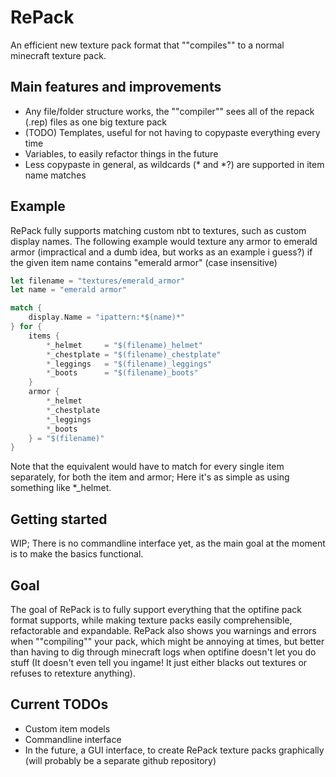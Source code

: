 # RePack
An efficient new texture pack format that ""compiles"" to a normal minecraft texture pack.

## Main features and improvements
- Any file/folder structure works, the ""compiler"" sees all of the repack (.rep) files as one big texture pack
- (TODO) Templates, useful for not having to copypaste everything every time
- Variables, to easily refactor things in the future
- Less copypaste in general, as wildcards (\* and \*?) are supported in item name matches

## Example
RePack fully supports matching custom nbt to textures, such as custom display names. The following example would texture any armor to emerald armor (impractical and a dumb idea, but works as an example i guess?) if the given item name contains "emerald armor" (case insensitive)
```rs
let filename = "textures/emerald_armor"
let name = "emerald armor"

match {
    display.Name = "ipattern:*$(name)*"
} for {
    items {
        *_helmet     = "$(filename)_helmet"
        *_chestplate = "$(filename)_chestplate"
        *_leggings   = "$(filename)_leggings"
        *_boots      = "$(filename)_boots"
    }
    armor {
        *_helmet
        *_chestplate
        *_leggings
        *_boots
    } = "$(filename)"
}
```
Note that the equivalent would have to match for every single item separately, for both the item and armor; Here it's as simple as using something like \*\_helmet.

## Getting started
WIP; There is no commandline interface yet, as the main goal at the moment is to make the basics functional.

## Goal
The goal of RePack is to fully support everything that the optifine pack format supports, while making texture packs easily comprehensible, refactorable and expandable. RePack also shows you warnings and errors when ""compiling"" your pack, which might be annoying at times, but better than having to dig through minecraft logs when optifine doesn't let you do stuff (It doesn't even tell you ingame! It just either blacks out textures or refuses to retexture anything).

## Current TODOs
- Custom item models
- Commandline interface
- In the future, a GUI interface, to create RePack texture packs graphically (will probably be a separate github repository)
